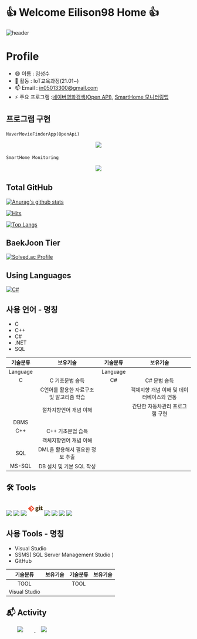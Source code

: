 # 👍 Welcome Eilison98 Home 👍
![header](https://capsule-render.vercel.app/api?type=Waving&color=auto&height=250&section=header&text=Eilison's&nbsp;PROFILE&fontSize=100)

Profile
=======
* 😄 이름 : 임성수
* 🌱 활동 : IoT교육과정(21.01~)
* 📫 Email : in05013300@gmail.com
* ⚡ 주요 프로그램 :[네이버영화검색(Open API)](https://github.com/Eilison98/StudyWpf/tree/main/PortFolio#naver-%EC%98%81%ED%99%94%EA%B2%80%EC%83%89),  [SmartHome 모니터링앱](https://github.com/Eilison98/StudyWpf/tree/main/PortFolio#smarthome-%EB%AA%A8%EB%8B%88%ED%84%B0%EB%A7%81%EC%95%B1)

## 프로그램 구현
`NaverMovieFinderApp(OpenApi)`

<p align = "center">
<img src ="https://user-images.githubusercontent.com/93025344/172283288-1064c813-f3eb-4886-8dff-147233c3c1ed.gif">
</p>

`SmartHome Monitoring`

<p align = "center">
<img src = "https://user-images.githubusercontent.com/93025344/173310583-8cdc7ad1-4d74-485f-a8b5-9c36b14ddbcf.gif"
>
</p>
    
    
## Total GitHub
[![Anurag's github stats](https://github-readme-stats.vercel.app/api?username=Eilison98&show_icons=ture&theme=synthwave)](https://github.com/anuraghazra/github-readme-stats)

[![Hits](https://hits.seeyoufarm.com/api/count/incr/badge.svg?url=https%3A%2F%2Fgithub.com%2FEilison98&count_bg=%238366D4&title_bg=%23379A9C&icon=reddit.svg&icon_color=%23E7E7E7&title=hits&edge_flat=false)](https://hits.seeyoufarm.com)

[![Top Langs](https://github-readme-stats.vercel.app/api/top-langs/?username=Eilison98&layout=compact)](https://github.com/anuraghazra/github-readme-stats)

## BaekJoon Tier
[![Solved.ac
Profile](http://mazassumnida.wtf/api/v2/generate_badge?boj=in3300)](https://solved.ac/in3300)

## Using Languages
<a href="https://github.com/Eilison98/StudyWpf" target="_blank"><img alt="C#" src="https://img.shields.io/badge/c%23-%23239120.svg?style=flat&logo=c-sharp&logoColor=white"/></a>

## 사용 언어 - 명칭
* C 
* C++
* C#
* .NET
* SQL

|기술분류|보유기술|기술분류|보유기술|
|:---:|:---:|:---:|:---:|
|Language||Language||
|C| C 기초문법 습득 |C#| C# 문법 습득 |
|| C언어를 활용한 자료구조 및 알고리즘 학습|| 객체지향 개념 이해 및 데이터베이스와 연동|
||절차지향언어 개념 이해||간단한 자동차관리 프로그램 구현|
|DBMS|||
|C++| C++ 기초문법 습득|||
|| 객체지향언어 개념 이해 |||
|SQL|DML을 활용해서 필요한 정보 추출|||
|MS-SQL|DB 설치 및 기본 SQL 작성||

## 🛠️ Tools
<p align='left'>
    <img height="40" src="https://img.icons8.com/color/48/000000/visual-studio-2019.png">
    <img height="40" src="https://img.icons8.com/fluent/48/000000/visual-studio-code-2019.png">
    <img height="40" src="https://d1jnx9ba8s6j9r.cloudfront.net/blog/wp-content/uploads/2019/10/logo.png">
    <img height="40" src="https://github.com/Pythunder/explore/blob/80688e429a7d4ef2fca1e82350fe8e3517d3494d/topics/git/git.png">
    <img height="40" src="https://upload.wikimedia.org/wikipedia/commons/b/b6/PuTTY_icon_128px.png">
    <img height="40" src="https://img.icons8.com/color/48/000000/raspberry-pi.png">
    <img height="40" src="https://mosquitto.org/stickers/mosquitto-mono.png">
    <img height="40" src="https://taiwebs.com/upload/icons/vnc-connect-enterprise220-220.png">
</p>


## 사용 Tools - 명칭
* Visual Studio
* SSMS( SQL Server Management Studio )
* GitHub

|기술분류|보유기술|기술분류|보유기술|
|:---:|:---:|:---:|:---:|
|TOOL||TOOL||
|Visual Studio||||

## :mailbox_with_mail:  Activity
<a href="https://www.instagram.com/accounts/login/?next=/eiliso.n">
    <img 
        src="http://img.shields.io/badge/-Instagram-black?style=flat&logo=Instagram&link=https://instagram.com/alpox.dev/"
        style="height : auto; margin-left : 30px; margin-right : 30px;"/>
</a>
<a href="https://snder.tistory.com">
    <img 
        src="http://img.shields.io/badge/-Tistory-655ced?style=flat&logo=github&link=https://snder.tistory.com"
        style="height : auto; margin-left : 15px; margin-right : 15px;"/>
</a>


